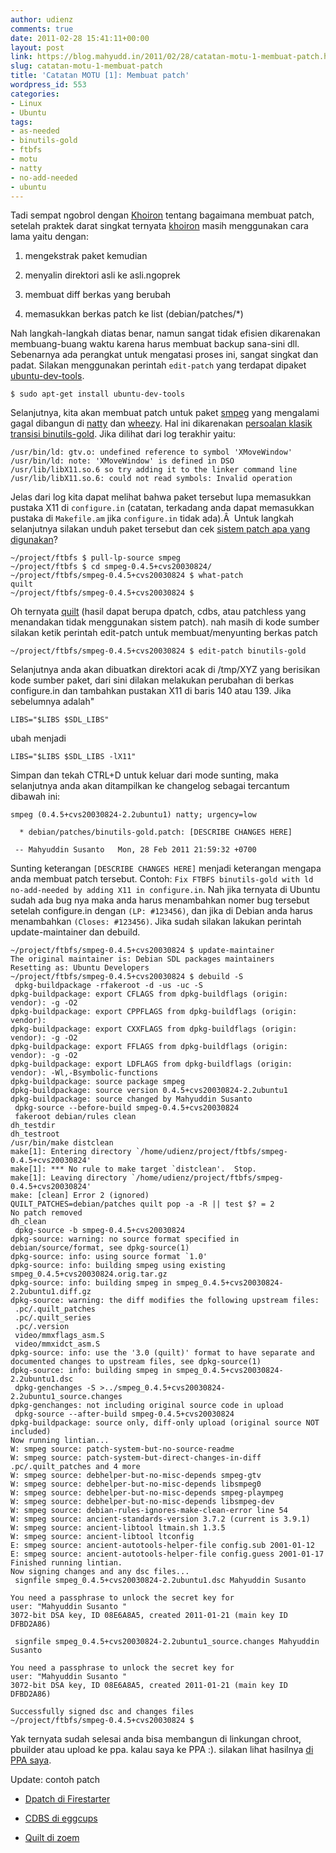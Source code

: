 ```yaml
---
author: udienz
comments: true
date: 2011-02-28 15:41:11+00:00
layout: post
link: https://blog.mahyudd.in/2011/02/28/catatan-motu-1-membuat-patch.html
slug: catatan-motu-1-membuat-patch
title: 'Catatan MOTU [1]: Membuat patch'
wordpress_id: 553
categories:
- Linux
- Ubuntu
tags:
- as-needed
- binutils-gold
- ftbfs
- motu
- natty
- no-add-needed
- ubuntu
---
```


Tadi sempat ngobrol dengan [Khoiron](http://librarylinux.wordpress.com/) tentang bagaimana membuat patch, setelah praktek darat singkat ternyata [khoiron](http://librarylinux.wordpress.com/) masih menggunakan cara lama yaitu dengan:



	
  1. mengekstrak paket kemudian

	
  2. menyalin direktori asli ke asli.ngoprek

	
  3. membuat diff berkas yang berubah

	
  4. memasukkan berkas patch ke list (debian/patches/*)


Nah langkah-langkah diatas benar, namun sangat tidak efisien dikarenakan membuang-buang waktu karena harus membuat backup sana-sini dll. Sebenarnya ada perangkat untuk mengatasi proses ini, sangat singkat dan padat. Silakan menggunakan perintah `edit-patch` yang terdapat dipaket [ubuntu-dev-tools](https://launchpad.net/ubuntu/+source/ubuntu-dev-tools).

    
    $ sudo apt-get install ubuntu-dev-tools


Selanjutnya, kita akan membuat patch untuk paket [smpeg](http://packages.qa.debian.org/s/smpeg.html) yang mengalami gagal dibangun di [natty](http://people.ubuntuwire.org/~lucas/ubuntu-nbs/32/smpeg_0.4.5+cvs20030824-2.2_lubuntu32.buildlog) dan [wheezy](http://bugs.debian.org/cgi-bin/bugreport.cgi?bug=556351). Hal ini dikarenakan [persoalan klasik transisi binutils-gold](http://tripledin.wordpress.com/2011/01/23/mengatasi-ftbfs-di-natty/). Jika dilihat dari log terakhir yaitu:

    
    /usr/bin/ld: gtv.o: undefined reference to symbol 'XMoveWindow'
    /usr/bin/ld: note: 'XMoveWindow' is defined in DSO /usr/lib/libX11.so.6 so try adding it to the linker command line
    /usr/lib/libX11.so.6: could not read symbols: Invalid operation


Jelas dari log kita dapat melihat bahwa paket tersebut lupa memasukkan pustaka X11 di `configure.in` (catatan, terkadang anda dapat memasukkan pustaka di `Makefile.am` jika `configure.in` tidak ada).Â  Untuk langkah selanjutnya silakan unduh paket tersebut dan cek [sistem patch apa yang digunakan](http://wiki.debian.org/debian/patches)?

    
    ~/project/ftbfs $ pull-lp-source smpeg
    ~/project/ftbfs $ cd smpeg-0.4.5+cvs20030824/
    ~/project/ftbfs/smpeg-0.4.5+cvs20030824 $ what-patch
    quilt
    ~/project/ftbfs/smpeg-0.4.5+cvs20030824 $


Oh ternyata [quilt](http://packages.debian.org/quilt) (hasil dapat berupa dpatch, cdbs, atau patchless yang menandakan tidak menggunakan sistem patch). nah masih di kode sumber silakan ketik perintah edit-patch untuk membuat/menyunting berkas patch

    
    ~/project/ftbfs/smpeg-0.4.5+cvs20030824 $ edit-patch binutils-gold


Selanjutnya anda akan dibuatkan direktori acak di /tmp/XYZ yang berisikan kode sumber paket, dari sini dilakan melakukan perubahan di berkas configure.in dan tambahkan pustakan X11 di baris 140 atau 139. Jika sebelumnya adalah"

    
    LIBS="$LIBS $SDL_LIBS"


ubah menjadi

    
    LIBS="$LIBS $SDL_LIBS -lX11"


Simpan dan tekah CTRL+D untuk keluar dari mode sunting, maka selanjutnya anda akan ditampilkan ke changelog sebagai tercantum dibawah ini:

    
    smpeg (0.4.5+cvs20030824-2.2ubuntu1) natty; urgency=low
    
      * debian/patches/binutils-gold.patch: [DESCRIBE CHANGES HERE]
    
     -- Mahyuddin Susanto   Mon, 28 Feb 2011 21:59:32 +0700


Sunting keterangan `[DESCRIBE CHANGES HERE]` menjadi keterangan mengapa anda membuat patch tersebut. Contoh: `Fix FTBFS binutils-gold with ld no-add-needed by adding X11 in configure.in`. Nah jika ternyata di Ubuntu sudah ada bug nya maka anda harus menambahkan nomer bug tersebut setelah configure.in dengan `(LP: #123456)`, dan jika di Debian anda harus menambahkan `(Closes: #123456)`. Jika sudah silakan lakukan perintah update-maintainer dan debuild.

    
    ~/project/ftbfs/smpeg-0.4.5+cvs20030824 $ update-maintainer
    The original maintainer is: Debian SDL packages maintainers
    Resetting as: Ubuntu Developers
    ~/project/ftbfs/smpeg-0.4.5+cvs20030824 $ debuild -S
     dpkg-buildpackage -rfakeroot -d -us -uc -S
    dpkg-buildpackage: export CFLAGS from dpkg-buildflags (origin: vendor): -g -O2
    dpkg-buildpackage: export CPPFLAGS from dpkg-buildflags (origin: vendor):
    dpkg-buildpackage: export CXXFLAGS from dpkg-buildflags (origin: vendor): -g -O2
    dpkg-buildpackage: export FFLAGS from dpkg-buildflags (origin: vendor): -g -O2
    dpkg-buildpackage: export LDFLAGS from dpkg-buildflags (origin: vendor): -Wl,-Bsymbolic-functions
    dpkg-buildpackage: source package smpeg
    dpkg-buildpackage: source version 0.4.5+cvs20030824-2.2ubuntu1
    dpkg-buildpackage: source changed by Mahyuddin Susanto
     dpkg-source --before-build smpeg-0.4.5+cvs20030824
     fakeroot debian/rules clean
    dh_testdir
    dh_testroot
    /usr/bin/make distclean
    make[1]: Entering directory `/home/udienz/project/ftbfs/smpeg-0.4.5+cvs20030824'
    make[1]: *** No rule to make target `distclean'.  Stop.
    make[1]: Leaving directory `/home/udienz/project/ftbfs/smpeg-0.4.5+cvs20030824'
    make: [clean] Error 2 (ignored)
    QUILT_PATCHES=debian/patches quilt pop -a -R || test $? = 2
    No patch removed
    dh_clean
     dpkg-source -b smpeg-0.4.5+cvs20030824
    dpkg-source: warning: no source format specified in debian/source/format, see dpkg-source(1)
    dpkg-source: info: using source format `1.0'
    dpkg-source: info: building smpeg using existing smpeg_0.4.5+cvs20030824.orig.tar.gz
    dpkg-source: info: building smpeg in smpeg_0.4.5+cvs20030824-2.2ubuntu1.diff.gz
    dpkg-source: warning: the diff modifies the following upstream files:
     .pc/.quilt_patches
     .pc/.quilt_series
     .pc/.version
     video/mmxflags_asm.S
     video/mmxidct_asm.S
    dpkg-source: info: use the '3.0 (quilt)' format to have separate and documented changes to upstream files, see dpkg-source(1)
    dpkg-source: info: building smpeg in smpeg_0.4.5+cvs20030824-2.2ubuntu1.dsc
     dpkg-genchanges -S >../smpeg_0.4.5+cvs20030824-2.2ubuntu1_source.changes
    dpkg-genchanges: not including original source code in upload
     dpkg-source --after-build smpeg-0.4.5+cvs20030824
    dpkg-buildpackage: source only, diff-only upload (original source NOT included)
    Now running lintian...
    W: smpeg source: patch-system-but-no-source-readme
    W: smpeg source: patch-system-but-direct-changes-in-diff .pc/.quilt_patches and 4 more
    W: smpeg source: debhelper-but-no-misc-depends smpeg-gtv
    W: smpeg source: debhelper-but-no-misc-depends libsmpeg0
    W: smpeg source: debhelper-but-no-misc-depends smpeg-plaympeg
    W: smpeg source: debhelper-but-no-misc-depends libsmpeg-dev
    W: smpeg source: debian-rules-ignores-make-clean-error line 54
    W: smpeg source: ancient-standards-version 3.7.2 (current is 3.9.1)
    W: smpeg source: ancient-libtool ltmain.sh 1.3.5
    W: smpeg source: ancient-libtool ltconfig
    E: smpeg source: ancient-autotools-helper-file config.sub 2001-01-12
    E: smpeg source: ancient-autotools-helper-file config.guess 2001-01-17
    Finished running lintian.
    Now signing changes and any dsc files...
     signfile smpeg_0.4.5+cvs20030824-2.2ubuntu1.dsc Mahyuddin Susanto 
    
    You need a passphrase to unlock the secret key for
    user: "Mahyuddin Susanto "
    3072-bit DSA key, ID 08E6A8A5, created 2011-01-21 (main key ID DFBD2A86)
    
     signfile smpeg_0.4.5+cvs20030824-2.2ubuntu1_source.changes Mahyuddin Susanto 
    
    You need a passphrase to unlock the secret key for
    user: "Mahyuddin Susanto "
    3072-bit DSA key, ID 08E6A8A5, created 2011-01-21 (main key ID DFBD2A86)
    
    Successfully signed dsc and changes files
    ~/project/ftbfs/smpeg-0.4.5+cvs20030824 $


Yak ternyata sudah selesai anda bisa membangun di linkungan chroot, pbuilder atau upload ke ppa. kalau saya ke PPA :). silakan lihat hasilnya [di PPA saya](https://launchpad.net/~udienz/+archive/experimental/+packages).

Update: contoh patch



	
  * [Dpatch di Firestarter](http://bazaar.launchpad.net/~ubuntu-branches/ubuntu/natty/firestarter/natty/view/head:/debian/patches/23_fix_ftbfs_binutils-gold.dpatch)

	
  * [CDBS di eggcups](http://bazaar.launchpad.net/~ubuntu-branches/ubuntu/natty/eggcups/natty/view/head:/debian/patches/01_fix_ftbfs_binutils-gold.patch)

	
  * [Quilt di zoem](http://bazaar.launchpad.net/~ubuntu-branches/ubuntu/natty/zoem/natty/view/head:/debian/patches/0002-Use_LDADD_instead_of_LDFLAGS.patch)


